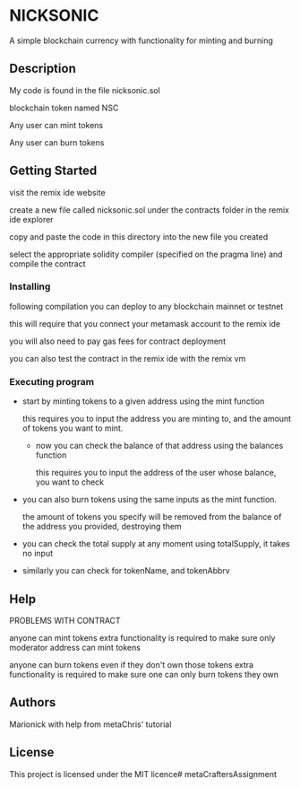 # NICKSONIC

A simple blockchain currency with functionality for minting and burning

## Description

My code is found in the file nicksonic.sol

blockchain token named NSC

Any user can mint tokens

Any user can burn tokens

## Getting Started

visit the remix ide website

create a new file called nicksonic.sol under the contracts folder in the remix ide explorer

copy and paste the code in this directory into the new file you created

select the appropriate solidity compiler (specified on the pragma line) and compile the contract

### Installing

following compilation you can deploy to any blockchain mainnet or testnet

this will require that you connect your metamask account to the remix ide

you will also need to pay gas fees for contract deployment

you can also test the contract in the remix ide with the remix vm

### Executing program

* start by minting tokens to a given address using the mint function

    this requires you to input the address you are minting to, and the amount of tokens you want to mint.

  * now you can check the balance of that address using the balances function

    this requires you to input the address of the user whose balance, you want to check

* you can also burn tokens  using the same inputs as the mint function.

    the amount of tokens you specify will be removed from the balance of the address you provided, destroying them

* you can check the total supply at any moment using totalSupply, it takes no input

* similarly you can check for tokenName, and tokenAbbrv

## Help

PROBLEMS WITH CONTRACT

anyone can mint tokens
extra functionality is required to make sure only moderator address can mint tokens

anyone can burn tokens even if they don't own those tokens
extra functionality is required to make sure one can only burn tokens they own

## Authors
Marionick
with help from metaChris' tutorial


## License

This project is licensed under the MIT licence# metaCraftersAssignment
